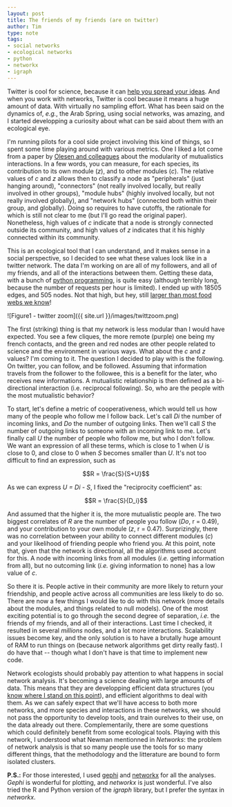 ```yaml
---
layout: post
title: The friends of my friends (are on twitter)
author: Tim
type: note
tags:
- social networks
- ecological networks
- python
- networkx
- igraph
---
```


Twitter is cool for science, because it can [help you spread your ideas](http://timotheepoisot.fr/2011/11/19/get-your-lab-on-twitter/). And when you work with networks, Twitter is cool because it means a huge amount of data. With virtually no sampling effort. What has been said on the dynamics of, *e.g.*, the Arab Spring, using social networks, was amazing, and I started developping a curiosity about what can be said about them with an ecological eye.

I'm running pilots for a cool side project involving this kind of things, so I spent some time playing around with various metrics. One I liked a lot come from a paper by [Olesen and colleagues](http://www.pubmedcentral.nih.gov/articlerender.fcgi?artid=2148393&tool=pmcentrez&rendertype=abstract) about the modularity of mutualistics interactions. In a few words, you can measure, for each species, its contribution to its own module (*z*), and to other modules (*c*). The relative values of *c* and *z*  allows then to classify a node as "peripherals" (just hanging around), "connectors" (not really involved locally, but really involved in other groups), "module hubs" (highly involved locally, but not really involved globally), and "network hubs" (connected both within their group, and globally). Doing so requires to have cutoffs, the rationale for which is still not clear to me (but I'll go read the original paper). Nonetheless, high values of *c* indicate that a node is strongly connected outside its community, and high values of *z* indicates that it his highly connected within its community.

This is an ecological tool that I can understand, and it makes sense in a social perspective, so I decided to see what these values look like in a twitter network. The data I'm working on are all of my followers, and all of my friends, and all of the interactions between them. Getting these data, with a bunch of [python programming](https://github.com/bear/python-twitter), is quite easy (although terribly long, because the number of requests per hour is limited). I ended up with 18505 edges, and 505 nodes. Not that high, but hey, still [larger than most food webs we know](http://www.nceas.ucsb.edu/interactionweb/resources.html)!

![Figure1 - twitter zoom]({{ site.url }}/images/twittzoom.png)

The first (striking) thing is that my network is less modular than I would have expected. You see a few cliques, the more remote (purple) one being my french contacts, and the green and red nodes are other people related to science and the environment in various ways. What about the *c* and *z* values? I'm coming to it. The question I decided to play with is the following. On twitter, you can follow, and be followed. Assuming that information travels from the follower to the followee, this is a benefit for the later, who receives new informations. A mutualistic relationship is then defined as a bi-directional interaction (i.e. reciprocal following). So, who are the people with the most mutualistic behavior?

To start, let's define a metric of cooperativeness, which would tell us how many of the people who follow me I follow back. Let's call *Di* the number of incoming links, and *Do* the number of outgoing links. Then we'll call *S* the number of outgoing links to someone with an incoming link to me. Let's finally call *U* the number of people who follow me, but who I don't follow. We want an expression of all these terms, which is close to 1 when *U* is close to 0, and close to 0 when *S* becomes smaller than *U*. It's not too difficult to find an expression, such as

$$R = \frac{S}{S+U}$$

As we can express *U = Di - S*, I fixed the "reciprocity coefficient" as:

$$R = \frac{S}{D_i}$$

And assumed that the higher it is, the more mutualistic people are. The two biggest correlates of *R* are the number of people you follow (*Do*, r = 0.49), and your contribution to your own module (*z*, r = 0.47). Surprizingly, there was no correlation between your ability to connect different modules (*c*) and your likelihood of friending people who friend you. At this point, note that, given that the network is directional, all the algorithms used account for this. A node with incoming links from all modules (*i.e.* getting information from all), but no outcoming link (*i.e.* giving information to none) has a low value of *c*.

So there it is. People active in their community are more likely to return your friendship, and people active across all communities are less likely to do so. There are now a few things I would like to do with this network (more details about the modules, and things related to null models). One of the most exciting potential is to go through the second degree of separation, *i.e.* the friends of my friends, and all of their interactions. Last time I checked, it resulted in several *millions* nodes, and a lot more interactions. Scalability issues become key, and the only solution is to have a brutally huge amount of RAM to run things on (because network algorithms get dirty really fast). I do have that -- though what I don't have is that time to implement new code.

Network ecologists should probably pay attention to what happens in social network analysis. It's becoming a science dealing with large amounts of data. This means that they are developping efficient data structures (you [know where I stand on this point](http://timotheepoisot.fr/2012/11/23/how-to-represent-networks/)), and efficient algorithms to deal with them. As we can safely expect that we'll have access to both more networks, and more species and interactions in these networks, we should not pass the opportunity to develop tools, and train ourelves to their use, on the data already out there. Complementarily, there are some questions which could definitely benefit from some ecological tools. Playing with this network, I understood what Newman mentionned in *Networks*: the problem of network analysis is that so many people use the tools for so many different things, that the methodology and the litterature are bound to form isolated clusters.

**P.S.:** For those interested, I used [gephi](https://gephi.org/) and [networkx](http://networkx.lanl.gov/) for all the analyses. *Gephi* is wonderful for plotting, and *networkx* is just wonderful. I've also tried the R and Python version of the *igraph* library, but I prefer the syntax in *networkx*.
